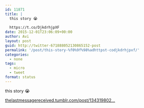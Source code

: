 ```yaml
---
id: 11871
title: |
  this story 😭
  
  https://t.co/DjkdrhjpXF
date: 2015-12-01T23:06:09+00:00
author: Avi
layout: post
guid: http://twitter-671888052130865152-post
permalink: '/post/this-story-%f0%9f%98%adhttpst-codjkdrhjpxf/'
categories:
  - none
tags:
  - micro
  - tweet
format: status
---
```

this story 😭

[thelastmessagereceived.tumblr.com/post/134319802…](http://thelastmessagereceived.tumblr.com/post/134319802813/i-asked-you-to-marry-me-and-you-run-away-you)